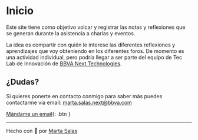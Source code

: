 # Inicio

Este site tiene como objetivo volcar y registrar las notas y reflexiones que se generan durante la asistencia a charlas y eventos.

La idea es compartir con quién le interese las diferentes reflexiones y aprendizajes que voy obteniendo en los diferentes foros. De momento es una actividad individual, pero podría llegar a ser parte del equipo de Tec Lab de Innovación de [BBVA Next Technologies](https://www.bbvanexttechnologies.com/).



## ¿Dudas?

Si quieres ponerte en contacto conmigo para saber más puedes contactarme vía email: [marta.salas.next@bbva.com](mailto:marta.salas.next@bbva.com)

[Mándame un email](mailto:marta.salas.next@bbva.com){: .btn }

___

Hecho con 💙 por [Marta Salas](https://github.com/next-martasalas)
